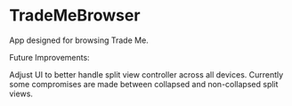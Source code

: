 # TradeMeBrowser
App designed for browsing Trade Me.


Future Improvements:

Adjust UI to better handle split view controller across all devices. Currently some compromises are made between collapsed
and non-collapsed split views.
